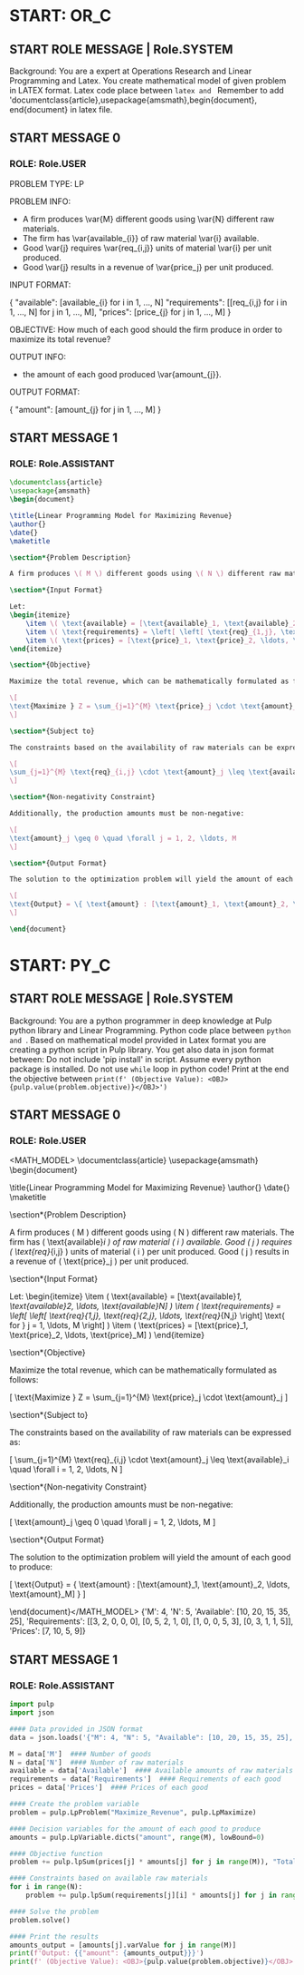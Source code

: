 # START: OR_C 
## START ROLE MESSAGE | Role.SYSTEM 
Background: You are a expert at Operations Research and Linear Programming and Latex. You create mathematical model of given problem in LATEX format. Latex code place between ```latex and ``` Remember to add 'documentclass{article},usepackage{amsmath},begin{document}, end{document} in latex file. 
## START MESSAGE 0 
### ROLE: Role.USER
<DESCRIPTION>
PROBLEM TYPE: LP

PROBLEM INFO:

- A firm produces \var{M} different goods using \var{N} different raw materials.
- The firm has \var{available_{i}} of raw material \var{i} available.
- Good \var{j} requires \var{req_{i,j}} units of material \var{i} per unit produced.
- Good \var{j} results in a revenue of \var{price_j} per unit produced.


INPUT FORMAT: 

{
    "available": [available_{i} for i in 1, ..., N]
    "requirements": [[req_{i,j} for i in 1, ..., N] for j in 1, ..., M],
    "prices": [price_{j} for j in 1, ..., M]
}

OBJECTIVE: How much of each good should the firm produce in order to maximize its total revenue?

OUTPUT INFO:

- the amount of each good produced \var{amount_{j}}.

OUTPUT FORMAT:

{
    "amount": [amount_{j} for j in 1, ..., M]
}

</DESCRIPTION>


## START MESSAGE 1 
### ROLE: Role.ASSISTANT
```latex
\documentclass{article}
\usepackage{amsmath}
\begin{document}

\title{Linear Programming Model for Maximizing Revenue}
\author{}
\date{}
\maketitle

\section*{Problem Description}

A firm produces \( M \) different goods using \( N \) different raw materials. The firm has \( \text{available}_i \) of raw material \( i \) available. Good \( j \) requires \( \text{req}_{i,j} \) units of material \( i \) per unit produced. Good \( j \) results in a revenue of \( \text{price}_j \) per unit produced.

\section*{Input Format}

Let:
\begin{itemize}
    \item \( \text{available} = [\text{available}_1, \text{available}_2, \ldots, \text{available}_N] \)
    \item \( \text{requirements} = \left[ \left[ \text{req}_{1,j}, \text{req}_{2,j}, \ldots, \text{req}_{N,j} \right] \text{ for } j = 1, \ldots, M \right] \)
    \item \( \text{prices} = [\text{price}_1, \text{price}_2, \ldots, \text{price}_M] \)
\end{itemize}

\section*{Objective}

Maximize the total revenue, which can be mathematically formulated as follows:

\[
\text{Maximize } Z = \sum_{j=1}^{M} \text{price}_j \cdot \text{amount}_j
\]

\section*{Subject to}

The constraints based on the availability of raw materials can be expressed as:

\[
\sum_{j=1}^{M} \text{req}_{i,j} \cdot \text{amount}_j \leq \text{available}_i \quad \forall i = 1, 2, \ldots, N
\]

\section*{Non-negativity Constraint}

Additionally, the production amounts must be non-negative:

\[
\text{amount}_j \geq 0 \quad \forall j = 1, 2, \ldots, M
\]

\section*{Output Format}

The solution to the optimization problem will yield the amount of each good to produce:

\[
\text{Output} = \{ \text{amount} : [\text{amount}_1, \text{amount}_2, \ldots, \text{amount}_M] \}
\]

\end{document}
```

# START: PY_C 
## START ROLE MESSAGE | Role.SYSTEM 
Background: You are a python programmer in deep knowledge at Pulp python library and Linear Programming. Python code place between ```python and ```. Based on mathematical model provided in Latex format you are creating a python script in Pulp library. You get also data in json format between: <DATA></DATA> Do not include 'pip install' in script. Assume every python package is installed. Do not use `while` loop in python code! Print at the end the objective between <OBJ></OBJ> `print(f' (Objective Value): <OBJ>{pulp.value(problem.objective)}</OBJ>')` 
## START MESSAGE 0 
### ROLE: Role.USER
<MATH_MODEL>
\documentclass{article}
\usepackage{amsmath}
\begin{document}

\title{Linear Programming Model for Maximizing Revenue}
\author{}
\date{}
\maketitle

\section*{Problem Description}

A firm produces \( M \) different goods using \( N \) different raw materials. The firm has \( \text{available}_i \) of raw material \( i \) available. Good \( j \) requires \( \text{req}_{i,j} \) units of material \( i \) per unit produced. Good \( j \) results in a revenue of \( \text{price}_j \) per unit produced.

\section*{Input Format}

Let:
\begin{itemize}
    \item \( \text{available} = [\text{available}_1, \text{available}_2, \ldots, \text{available}_N] \)
    \item \( \text{requirements} = \left[ \left[ \text{req}_{1,j}, \text{req}_{2,j}, \ldots, \text{req}_{N,j} \right] \text{ for } j = 1, \ldots, M \right] \)
    \item \( \text{prices} = [\text{price}_1, \text{price}_2, \ldots, \text{price}_M] \)
\end{itemize}

\section*{Objective}

Maximize the total revenue, which can be mathematically formulated as follows:

\[
\text{Maximize } Z = \sum_{j=1}^{M} \text{price}_j \cdot \text{amount}_j
\]

\section*{Subject to}

The constraints based on the availability of raw materials can be expressed as:

\[
\sum_{j=1}^{M} \text{req}_{i,j} \cdot \text{amount}_j \leq \text{available}_i \quad \forall i = 1, 2, \ldots, N
\]

\section*{Non-negativity Constraint}

Additionally, the production amounts must be non-negative:

\[
\text{amount}_j \geq 0 \quad \forall j = 1, 2, \ldots, M
\]

\section*{Output Format}

The solution to the optimization problem will yield the amount of each good to produce:

\[
\text{Output} = \{ \text{amount} : [\text{amount}_1, \text{amount}_2, \ldots, \text{amount}_M] \}
\]

\end{document}</MATH_MODEL>
<DATA>
{'M': 4, 'N': 5, 'Available': [10, 20, 15, 35, 25], 'Requirements': [[3, 2, 0, 0, 0], [0, 5, 2, 1, 0], [1, 0, 0, 5, 3], [0, 3, 1, 1, 5]], 'Prices': [7, 10, 5, 9]}</DATA>


## START MESSAGE 1 
### ROLE: Role.ASSISTANT
```python
import pulp
import json

#### Data provided in JSON format
data = json.loads('{"M": 4, "N": 5, "Available": [10, 20, 15, 35, 25], "Requirements": [[3, 2, 0, 0, 0], [0, 5, 2, 1, 0], [1, 0, 0, 5, 3], [0, 3, 1, 1, 5]], "Prices": [7, 10, 5, 9]}')

M = data['M']  #### Number of goods
N = data['N']  #### Number of raw materials
available = data['Available']  #### Available amounts of raw materials
requirements = data['Requirements']  #### Requirements of each good
prices = data['Prices']  #### Prices of each good

#### Create the problem variable
problem = pulp.LpProblem("Maximize_Revenue", pulp.LpMaximize)

#### Decision variables for the amount of each good to produce
amounts = pulp.LpVariable.dicts("amount", range(M), lowBound=0)

#### Objective function
problem += pulp.lpSum(prices[j] * amounts[j] for j in range(M)), "Total_Revenue"

#### Constraints based on available raw materials
for i in range(N):
    problem += pulp.lpSum(requirements[j][i] * amounts[j] for j in range(M)) <= available[i], f"Material_Constraint_{i}"

#### Solve the problem
problem.solve()

#### Print the results
amounts_output = [amounts[j].varValue for j in range(M)]
print(f'Output: {{"amount": {amounts_output}}}')
print(f' (Objective Value): <OBJ>{pulp.value(problem.objective)}</OBJ>')
```

